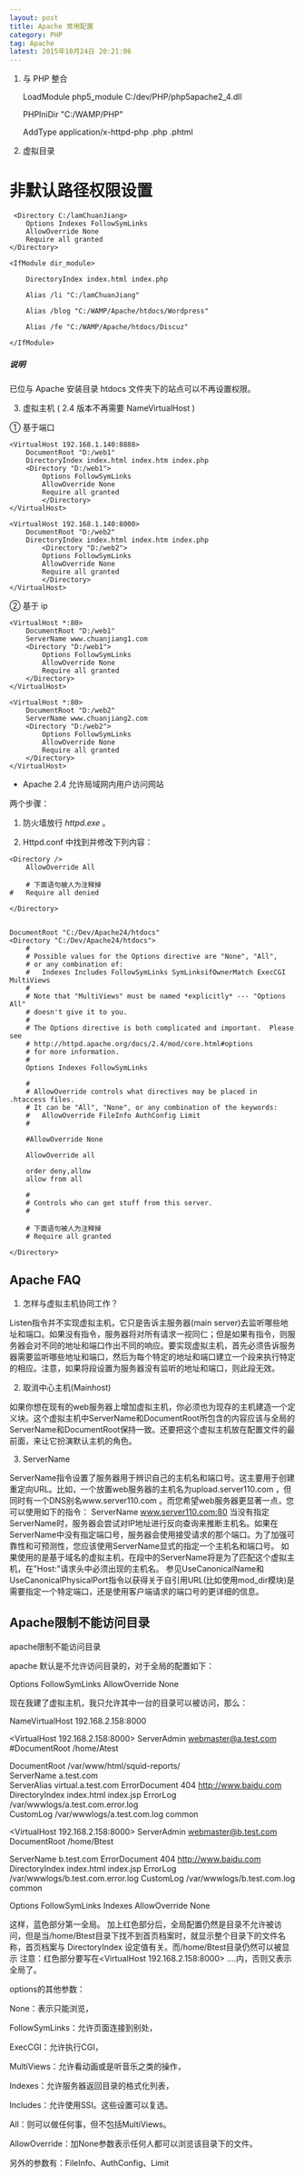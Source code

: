 ```yaml
---
layout: post
title: Apache 常用配置
category: PHP
tag: Apache
latest: 2015年10月24日 20:21:06
---
```


1. 与 PHP 整合

	LoadModule php5_module C:/dev/PHP/php5apache2_4.dll

	PHPIniDir "C:/WAMP/PHP"

	AddType application/x-httpd-php .php .phtml


2. 虚拟目录


# 非默认路径权限设置

	 <Directory C:/lamChuanJiang>
		Options Indexes FollowSymLinks
		AllowOverride None
		Require all granted
	</Directory>

	<IfModule dir_module>

	    DirectoryIndex index.html index.php

	    Alias /li "C:/lamChuanJiang"

	    Alias /blog "C:/WAMP/Apache/htdocs/Wordpress"

	    Alias /fe "C:/WAMP/Apache/htdocs/Discuz"

	</IfModule>


##### **说明**

已位与 Apache 安装目录 htdocs 文件夹下的站点可以不再设置权限。

3. 虚拟主机 ( 2.4 版本不再需要 NameVirtualHost )

① 基于端口

	<VirtualHost 192.168.1.140:8888>
		DocumentRoot "D:/web1"
		DirectoryIndex index.html index.htm index.php
		<Directory "D:/web1">
			Options FollowSymLinks
			AllowOverride None
			Require all granted
			</Directory>
	</VirtualHost>

	<VirtualHost 192.168.1.140:8000>
		DocumentRoot "D:/web2"
		DirectoryIndex index.html index.htm index.php
			<Directory "D:/web2">
			Options FollowSymLinks
			AllowOverride None
			Require all granted
			</Directory>
	</VirtualHost>

② 基于 ip

	<VirtualHost *:80>
		DocumentRoot "D:/web1"
		ServerName www.chuanjiang1.com
		<Directory "D:/web1">
			Options FollowSymLinks
			AllowOverride None
			Require all granted
		</Directory>
	</VirtualHost>

	<VirtualHost *:80>
		DocumentRoot "D:/web2"
		ServerName www.chuanjiang2.com
		<Directory "D:/web2">
			Options FollowSymLinks
			AllowOverride None
			Require all granted
		</Directory>
	</VirtualHost>

- Apache 2.4 允许局域网内用户访问网站

两个步骤：

1. 防火墙放行 _httpd.exe_ 。

2. Httpd.conf 中找到并修改下列内容：

```
<Directory />
    AllowOverride All

    # 下面语句被人为注释掉
#   Require all denied

</Directory>


DocumentRoot "C:/Dev/Apache24/htdocs"
<Directory "C:/Dev/Apache24/htdocs">
    #
    # Possible values for the Options directive are "None", "All",
    # or any combination of:
    #   Indexes Includes FollowSymLinks SymLinksifOwnerMatch ExecCGI MultiViews
    #
    # Note that "MultiViews" must be named *explicitly* --- "Options All"
    # doesn't give it to you.
    #
    # The Options directive is both complicated and important.  Please see
    # http://httpd.apache.org/docs/2.4/mod/core.html#options
    # for more information.
    #
    Options Indexes FollowSymLinks

    #
    # AllowOverride controls what directives may be placed in .htaccess files.
    # It can be "All", "None", or any combination of the keywords:
    #   AllowOverride FileInfo AuthConfig Limit
    #

    #AllowOverride None

    AllowOverride all

    order deny,allow
    allow from all

    #
    # Controls who can get stuff from this server.
    #

    # 下面语句被人为注释掉
    # Require all granted

</Directory>
```

Apache FAQ
-

1. 怎样与虚拟主机协同工作？

Listen指令并不实现虚拟主机，它只是告诉主服务器(main server)去监听哪些地址和端口。如果没有<VirtualHost>指令，服务器将对所有请求一视同仁；但是如果有<VirtualHost>指令，则服务器会对不同的地址和端口作出不同的响应。要实现虚拟主机，首先必须告诉服务器需要监听哪些地址和端口，然后为每个特定的地址和端口建立一个<VirtualHost>段来执行特定的相应。注意，如果将<VirtualHost>段设置为服务器没有监听的地址和端口，则此段无效。

2. 取消中心主机(Mainhost)

如果你想在现有的web服务器上增加虚拟主机，你必须也为现存的主机建造一个<VirtualHost>定义块。这个虚拟主机中ServerName和DocumentRoot所包含的内容应该与全局的ServerName和DocumentRoot保持一致。还要把这个虚拟主机放在配置文件的最前面，来让它扮演默认主机的角色。

3. ServerName

ServerName指令设置了服务器用于辨识自己的主机名和端口号。这主要用于创建重定向URL。比如，一个放置web服务器的主机名为upload.server110.com ，但同时有一个DNS别名www.server110.com 。而您希望web服务器更显著一点，您可以使用如下的指令：
ServerName www.server110.com:80
当没有指定ServerName时，服务器会尝试对IP地址进行反向查询来推断主机名。如果在ServerName中没有指定端口号，服务器会使用接受请求的那个端口。为了加强可靠性和可预测性，您应该使用ServerName显式的指定一个主机名和端口号。
如果使用的是基于域名的虚拟主机，在<VirtualHost>段中的ServerName将是为了匹配这个虚拟主机，在"Host:"请求头中必须出现的主机名。
参见UseCanonicalName和UseCanonicalPhysicalPort指令以获得关于自引用URL(比如使用mod_dir模块)是需要指定一个特定端口，还是使用客户端请求的端口号的更详细的信息。

Apache限制不能访问目录
-


apache限制不能访问目录

apache 默认是不允许访问目录的，对于全局的配置如下：

<Directory />
    Options FollowSymLinks
    AllowOverride None
</Directory>

现在我建了虚拟主机，我只允许其中一台的目录可以被访问，那么：

NameVirtualHost 192.168.2.158:8000               
                                              
<VirtualHost 192.168.2.158:8000>
ServerAdmin webmaster@a.test.com          
#DocumentRoot /home/Atest

DocumentRoot /var/www/html/squid-reports/                    
ServerName a.test.com                      
ServerAlias virtual.a.test.com
ErrorDocument 404  http://www.baidu.com        
DirectoryIndex index.html index.jsp
ErrorLog /var/wwwlogs/a.test.com.error.log  
CustomLog /var/wwwlogs/a.test.com.log common

</VirtualHost>

<VirtualHost 192.168.2.158:8000>
ServerAdmin webmaster@b.test.com
DocumentRoot /home/Btest

ServerName b.test.com
ErrorDocument 404  http://www.baidu.com 
DirectoryIndex index.html index.jsp
ErrorLog /var/wwwlogs/b.test.com.error.log
CustomLog /var/wwwlogs/b.test.com.log common

<Directory />
    Options FollowSymLinks Indexes
    AllowOverride None
</Directory>

 </VirtualHost>

这样，蓝色部分第一全局。
加上红色部分后，全局配置仍然是目录不允许被访问，但是当/home/Btest目录下找不到首页档案时，就显示整个目录下的文件名称，首页档案与 DirectoryIndex 设定值有关。而/home/Btest目录仍然可以被显示
注意：红色部分要写在<VirtualHost 192.168.2.158:8000> ....</VirtualHost>内，否则又表示全局了。

options的其他参数：

None：表示只能浏览，

FollowSymLinks：允许页面连接到别处，

ExecCGI：允许执行CGI，

MultiViews：允许看动画或是听音乐之类的操作，

Indexes：允许服务器返回目录的格式化列表，

Includes：允许使用SSI。这些设置可以复选。

All：则可以做任何事，但不包括MultiViews。

AllowOverride：加None参数表示任何人都可以浏览该目录下的文件。

另外的参数有：FileInfo、AuthConfig、Limit
